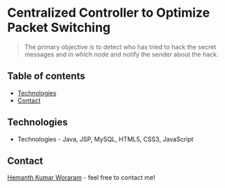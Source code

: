 # Centralized Controller to Optimize Packet Switching

> The primary objective is to detect who has tried to hack the secret messages and in which node and notify the sender about the hack.

## Table of contents
* [Technologies](#technologies)
* [Contact](#contact)

## Technologies
* Technologies - Java, JSP, MySQL, HTML5, CSS3, JavaScript

## Contact
[Hemanth Kumar Woraram](https://hemanthkumarw.com/) - feel free to contact me!

